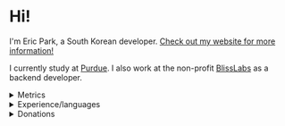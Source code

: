 # Hi!

I'm Eric Park, a South Korean developer. [Check out my website for more information!][my-website]

I currently study at [Purdue][purdue]. I also work at the non-profit [BlissLabs][blisslabs-website] as a backend developer.

[my-website]: https://ericswpark.com
[purdue]: https://purdue.edu
[blisslabs-website]: https://blisslabs.org

<details>
<summary>Metrics</summary>
 
[![Eric's GitHub stats](https://github-readme-stats.vercel.app/api?username=ericswpark)](https://github.com/ericswpark)
[![Top Langs](https://github-readme-stats.vercel.app/api/top-langs/?username=ericswpark&layout=compact&langs_count=10&exclude_repo=android_kernel_samsung_msm8974,android_device_samsung_frescolteskt,SM-N750S_KOR_LL_Opensource,SCH-I909_CHN_GB_Opensource_Update1&hide=html)](https://github.com/ericswpark)
</details>

<details>
<summary>Experience/languages</summary>

![Linux](https://www.vectorlogo.zone/logos/linux/linux-icon.svg)
![Android](https://www.vectorlogo.zone/logos/android/android-icon.svg)
![git](https://www.vectorlogo.zone/logos/git-scm/git-scm-icon.svg)
![Bash](https://www.vectorlogo.zone/logos/gnu_bash/gnu_bash-icon.svg)
![Rust](https://www.vectorlogo.zone/logos/rust-lang/rust-lang-icon.svg)
![Python](https://www.vectorlogo.zone/logos/python/python-icon.svg)
![Django](https://www.vectorlogo.zone/logos/djangoproject/djangoproject-icon.svg)
![Kotlin](https://www.vectorlogo.zone/logos/kotlinlang/kotlinlang-icon.svg)
![Java](https://www.vectorlogo.zone/logos/java/java-icon.svg)
![Swift](https://www.vectorlogo.zone/logos/swift/swift-icon.svg)
![Javascript](https://www.vectorlogo.zone/logos/javascript/javascript-icon.svg)
</details>

<details>
<summary>Donations</summary>
 
If you like what I'm doing, please consider [supporting me by using GitHub Sponsors][github-sponsors-link].

You can also...

<a href="https://www.buymeacoffee.com/ericswpark" target="_blank"><img src="https://cdn.buymeacoffee.com/buttons/default-orange.png" alt="Buy Me A Coffee" height="41" width="174"></a>


[github-sponsors-link]: https://github.com/sponsors/ericswpark
</details>

